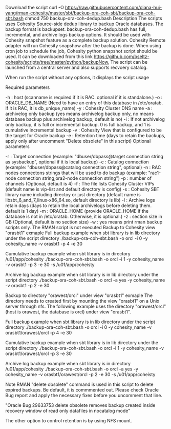 Download the script
curl -O https://raw.githubusercontent.com/diana-hui-yang/rman-cohesity/master/sbt/backup-ora-coh-sbt/backup-ora-coh-sbt.bash
chmod 750 backup-ora-coh-dedup.bash
Description
The scripts uses Cohesity Source-side dedup library to backup Oracle databases. The backup format is backupset. backup-ora-coh-dedup.bash has full, incremental, and archive logs backup options. It should be used with Cohesity snapshot feature as a complete backup solution. Cohesity Remote adapter will run Cohesity snapshow after the backup is done. When using cron job to schedule the job, Cohesity python snapshot script should be used. It can be downloaded from this link https://github.com/bseltz-cohesity/scripts/tree/master/python/backupNow, The script can be launched from a central server and also supports recvoery catalog.

When run the script without any options, it displays the script usage

Required parameters

-h : host (scanname is required if it is RAC. optional if it is standalone.)
-o : ORACLE_DB_NAME (Need to have an entry of this database in /etc/oratab. If it is RAC, it is db_unique_name)
-y : Cohesity Cluster DNS name
-a : archivelog only backup (yes means archivelog backup only, no means database backup plus archivelog backup, default is no)
-i : If not archivelog only backup, it is full or incremental backup. 0 is full backup, and 1 is cumulative incremental backup
-v : Cohesity View that is configured to be the target for Oracle backup
-e : Retention time (days to retain the backups, apply only after uncomment "Delete obsolete" in this script)
Optional parameters

-r : Target connection (example: "dbuser/dbpass@target connection string as sysbackup", optional if it is local backup)
-c : Catalog connection (example: "dbuser/dbpass@catalog connection string", optional)
-n : RAC nodes connectons strings that will be used to do backup (example: "rac1-node connection string,ora2-node connection string")
-p : number of channels (Optional, default is 4)
-f : The file lists Cohesity Cluster VIPs (default name is vip-list and default directory is config)
-s : Cohesity SBT library name including directoy or just directory (default name is libsbt_6_and_7_linux-x86_64.so, default directory is lib)
-l : Archive logs retain days (days to retain the local archivelogs before deleting them. default is 1 day)
-m : ORACLE_HOME (provide ORACLE_HOME if the database is not in /etc/oratab. Otherwise, it is optional.)
-z : section size in GB (Optional, default is no section size)
-w : yes means print rman backup scripts only. The RMAN script is not executed
Backup to Cohesity view "orasbt1" exmaple
Full backup example when sbt library is in lib directory under the script directory
./backup-ora-coh-sbt.bash -o orcl -i 0 -y cohesity_name -v orasbt1 -p 4 -e 30

Cumulative backup example when sbt library is in directory /u01/app/cohesity
./backup-ora-coh-sbt.bash -o orcl -i 1 -y cohesity_name -v orasbt1 -p 3 -e 30 -s /u01/app/coheisty

Archive log backup example when sbt library is in lib directory under the script directory
./backup-ora-coh-sbt.bash -o orcl -a yes -y cohesity_name -v orasbt1 -p 2 -e 30

Backup to directory "orawest/orcl" under view "orasbt1" exmaple
The directory needs to created first by mounting the view "orasbt1" on a Unix server through nfs. The following example uses the directory "orawest/orcl" (host is orawest, the database is orcl) under view "orasbt1".

Full backup example when sbt library is in lib directory under the script directory
./backup-ora-coh-sbt.bash -o orcl -i 0 -y cohesity_name -v orasbt1/orawest/orcl -p 4 -e 30

Cumulative backup example when sbt library is in lib directory under the script directory
./backup-ora-coh-sbt.bash -o orcl -i 1 -y cohesity_name -v orasbt1/orawest/orcl -p 3 -e 30

Archive log backup example when sbt library is in directory /u01/app/cohesity
./backup-ora-coh-sbt.bash -o orcl -a yes -y cohesity_name -v orasbt1/orawest/orcl -p 2 -e 30 -s /u01/app/coheisty

Note
RMAN "delete obsolete" command is used in this script to delete expired backups. Be default, it is commmented out. Please check Oracle Bug report and apply the necessary fixes before you uncomment that line.

"Oracle Bug 29633753 delete obsolete removes backup created inside recovery window of read only datafiles in nocatalog mode"

The other option to control retention is by using NFS mount.
